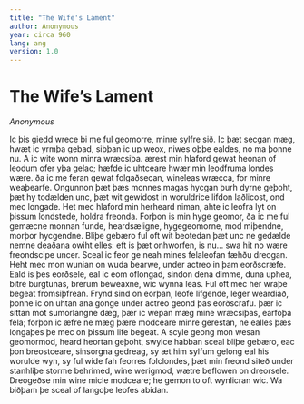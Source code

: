 ```yaml
---
title: "The Wife's Lament"
author: Anonymous
year: circa 960
lang: ang
version: 1.0
---
```


# The Wife’s Lament

*Anonymous*

Ic þis giedd wrece    bi me ful geomorre,
minre sylfre sið.    Ic þæt secgan mæg,
hwæt ic yrmþa gebad,    siþþan ic up weox,
niwes oþþe ealdes,    no ma þonne nu.
A ic wite wonn    minra wræcsiþa.
ærest min hlaford gewat    heonan of leodum
ofer yþa gelac;    hæfde ic uhtceare
hwær min leodfruma    londes wære.
ða ic me feran gewat    folgaðsecan,
wineleas wræcca,    for minre weaþearfe.
Ongunnon þæt þæs monnes    magas hycgan
þurh dyrne geþoht,    þæt hy todælden unc,
þæt wit gewidost    in woruldrice
lifdon laðlicost,    ond mec longade.
Het mec hlaford min    herheard niman,
ahte ic leofra lyt    on þissum londstede,
holdra freonda.    Forþon is min hyge geomor,
ða ic me ful gemæcne    monnan funde,
heardsæligne,    hygegeomorne,
mod miþendne,    morþor hycgendne.
Bliþe gebæro    ful oft wit beotedan
þæt unc ne gedælde    nemne deaðana
owiht elles:    eft is þæt onhworfen,
is nu...    swa hit no wære
freondscipe uncer.    Sceal ic feor ge neah
mines felaleofan    fæhðu dreogan.
Heht mec mon wunian    on wuda bearwe,
under actreo    in þam eorðscræfe.
Eald is þes eorðsele,    eal ic eom oflongad,
sindon dena dimme,    duna uphea,
bitre burgtunas,    brerum beweaxne,
wic wynna leas.    Ful oft mec her wraþe begeat
fromsiþfrean.    Frynd sind on eorþan,
leofe lifgende,    leger weardiað,
þonne ic on uhtan    ana gonge
under actreo    geond þas eorðscrafu.
þær ic sittan mot    sumorlangne dæg,
þær ic wepan mæg    mine wræcsiþas,
earfoþa fela;    forþon ic æfre ne mæg
þære modceare    minre gerestan,
ne ealles þæs longaþes    þe mec on þissum life begeat.
A scyle geong mon    wesan geomormod,
heard heortan geþoht,    swylce habban sceal
bliþe gebæro,    eac þon breostceare,
sinsorgna gedreag,    sy æt him sylfum gelong
eal his worulde wyn,    sy ful wide fah
feorres folclondes,    þæt min freond siteð
under stanhliþe    storme behrimed,
wine werigmod,    wætre beflowen
on dreorsele.    Dreogeðse min wine
micle modceare;    he gemon to oft
wynlicran wic.    Wa biðþam þe sceal
of langoþe    leofes abidan.
